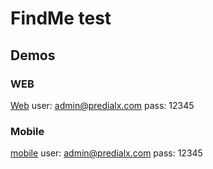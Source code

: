 # FindMe test

## Demos

### WEB

[Web](https://findme-web.herokuapp.com/login)
user: admin@predialx.com
pass: 12345

### Mobile

[mobile](https://expo.io/@/projects/findme-mobile)
user: admin@predialx.com
pass: 12345
